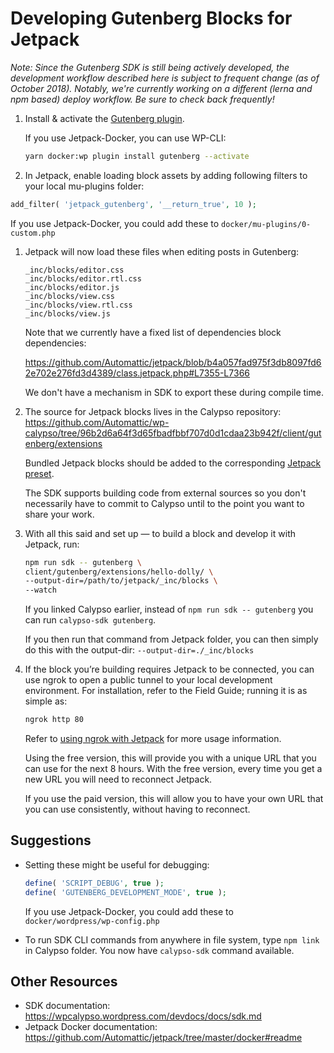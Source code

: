 # Developing Gutenberg Blocks for Jetpack

_Note: Since the Gutenberg SDK is still being actively developed, the development workflow described here is subject to frequent change (as of October 2018). Notably, we're currently working on a different (lerna and npm based) deploy workflow. Be sure to check back frequently!_

1. Install & activate the [Gutenberg plugin](https://wordpress.org/plugins/gutenberg/).

    If you use Jetpack-Docker, you can use WP-CLI:

    ```bash
    yarn docker:wp plugin install gutenberg --activate
    ```

1. In Jetpack, enable loading block assets by adding following filters to your local mu-plugins folder:

```php
add_filter( 'jetpack_gutenberg', '__return_true', 10 );
```

If you use Jetpack-Docker, you could add these to `docker/mu-plugins/0-custom.php`

1. Jetpack will now load these files when editing posts in Gutenberg:

    ```
    _inc/blocks/editor.css
    _inc/blocks/editor.rtl.css
    _inc/blocks/editor.js
    _inc/blocks/view.css
    _inc/blocks/view.rtl.css
    _inc/blocks/view.js
    ```

    Note that we currently have a fixed list of dependencies block dependencies:

    https://github.com/Automattic/jetpack/blob/b4a057fad975f3db8097fd62e702e276fd3d4389/class.jetpack.php#L7355-L7366

    We don't have a mechanism in SDK to export these during compile time.

1.  The source for Jetpack blocks lives in the Calypso repository: https://github.com/Automattic/wp-calypso/tree/96b2d6a64f3d65fbadfbbf707d0d1cdaa23b942f/client/gutenberg/extensions

    Bundled Jetpack blocks should be added to the corresponding [Jetpack preset](https://github.com/Automattic/wp-calypso/tree/master/client/gutenberg/extensions/presets/jetpack).

    The SDK supports building code from external sources so you don't necessarily have to commit to Calypso until to the point you want to share your work.

1.  With all this said and set up — to build a block and develop it with Jetpack, run:

    ```bash
    npm run sdk -- gutenberg \
    client/gutenberg/extensions/hello-dolly/ \
    --output-dir=/path/to/jetpack/_inc/blocks \
    --watch
    ```

    If you linked Calypso earlier, instead of `npm run sdk -- gutenberg` you can run `calypso-sdk gutenberg`.

    If you then run that command from Jetpack folder, you can then simply do this with the output-dir:  `--output-dir=./_inc/blocks`

1. If the block you’re building requires Jetpack to be connected, you can use ngrok to open a public tunnel to your local development environment. For installation, refer to the Field Guide; running it is as simple as:

    ```bash
    ngrok http 80
    ```

    Refer to [using ngrok with Jetpack](https://github.com/Automattic/jetpack/tree/master/docker#using-ngrok-with-jetpack) for more usage information.

    Using the free version, this will provide you with a unique URL that you can use for the next 8 hours. With the free version, every time you get a new URL you will need to reconnect Jetpack.

    If you use the paid version, this will allow you to have your own URL that you can use consistently, without having to reconnect.

## Suggestions

* Setting these might be useful for debugging:

  ```php
  define( 'SCRIPT_DEBUG', true );
  define( 'GUTENBERG_DEVELOPMENT_MODE', true );
  ```

  If you use Jetpack-Docker, you could add these to `docker/wordpress/wp-config.php`

* To run SDK CLI commands from anywhere in file system, type `npm link` in Calypso folder. You now have `calypso-sdk` command available.

## Other Resources

- SDK documentation: https://wpcalypso.wordpress.com/devdocs/docs/sdk.md
- Jetpack Docker documentation: https://github.com/Automattic/jetpack/tree/master/docker#readme
